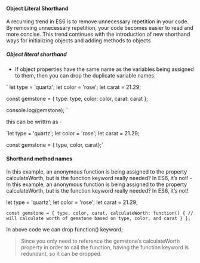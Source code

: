 #### Object Literal Shorthand  
A recurring trend in ES6 is to remove unnecessary repetition in your code. By removing unnecessary repetition, your code becomes easier to read and more concise.
This trend continues with the introduction of new shorthand ways for initializing objects and adding methods to objects

##### Object literal shorthand
- If object properties have the same name as the variables being assigned to them, then you can drop the duplicate variable names.

` let type = 'quartz';
let color = 'rose';
let carat = 21.29;

const gemstone = {
  type: type,
  color: color,
  carat: carat
};

console.log(gemstone); `

this can be writtrn as -

`let type = 'quartz';
let color = 'rose';
let carat = 21.29;

const gemstone = { type, color, carat};`


#### Shorthand method names  
In this example, an anonymous function is being assigned to the property calculateWorth, but is the function keyword really needed?
In ES6, it’s not!
-In this example, an anonymous function is being assigned to the property calculateWorth, but is the function keyword really needed? In ES6, it’s not! 

let type = 'quartz';
let color = 'rose';
let carat = 21.29;

`const gemstone = {
  type,
  color,
  carat,
  calculateWorth: function() {
    // will calculate worth of gemstone based on type, color, and carat
  }
};`

In above code we can drop function() keyword;
> Since you only need to reference the gemstone’s calculateWorth property in order to call the function, having the function keyword is redundant, so it can be dropped.

 


